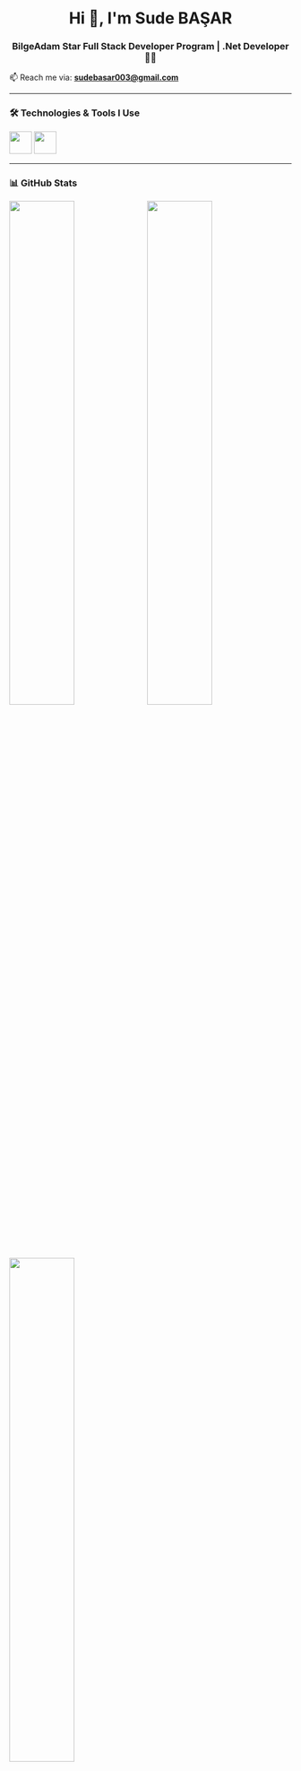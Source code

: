 <h1 align="center">Hi 👋, I'm Sude BAŞAR</h1>
<h3 align="center">BilgeAdam Star Full Stack Developer Program | .Net Developer 👩‍💻</h3>

📫 Reach me via: **sudebasar003@gmail.com**

---

### 🛠️ Technologies & Tools I Use
<p align="left">
  <img src="https://cdn.jsdelivr.net/gh/devicons/devicon/icons/javascript/javascript-original.svg" width="40"/>
  <img src="https://cdn.jsdelivr.net/gh/devicons/devicon/icons/csharp/csharp-original.svg" width="40"/>
</p>

---

### 📊 GitHub Stats
<p align="left">
  <img src="https://github-readme-stats.vercel.app/api?username=subasarr&show_icons=true&theme=gruvbox" width="48%" />
  <img src="https://github-readme-streak-stats.herokuapp.com?user=subasarr&theme=gruvbox" width="48%" />
</p>
<p align="left">
  <img src="https://github-readme-stats.vercel.app/api/top-langs/?username=subasarr&layout=compact&theme=gruvbox" width="48%" />
</p>

---

### 💼 Projects (Yakında Yayında!)
| Proje | Açıklama |
|-------|----------|
| **PharmaCollect** | Eczane stok ve sipariş yönetimi projesi (yapım aşamasında) |
| **Coming Soon...** | Diğer projeler geliştirildikçe burada yer alacak |

---

### ✨ Little About Me
- 👩‍🎓 Full Stack Developer öğrencisiyim.
- 🧠 Yazılım geliştirme üzerine kendimi geliştiriyorum.
- 🚀 Frontend ve backend alanlarında kendimi deniyorum.
- 🎯 Hedefim aktif bir GitHub geliştiricisi olmak!

---

> ⭐ “Kodlamak hayal gücünü somut hale getirmektir.”  
> Daha fazla proje ile yakında daha aktif bir profil göreceksiniz!


